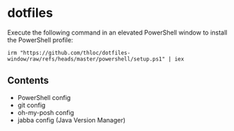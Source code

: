 # dotfiles

Execute the following command in an elevated PowerShell window to install the PowerShell profile:

```
irm "https://github.com/thloc/dotfiles-window/raw/refs/heads/master/powershell/setup.ps1" | iex
```

## Contents

- PowerShell config
- git config
- oh-my-posh config
- jabba config (Java Version Manager)
